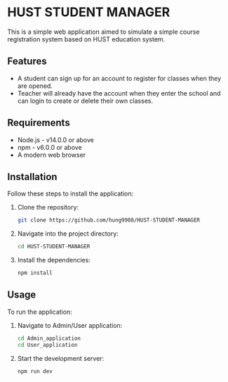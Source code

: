# HUST STUDENT MANAGER

This is a simple web application aimed to simulate a simple course registration system based on HUST education system.

## Features

* A student can sign up for an account to register for classes when they are opened.
* Teacher will already have the account when they enter the school and can login to create or delete their own classes.
  
## Requirements

* Node.js - v14.0.0 or above
* npm - v6.0.0 or above
* A modern web browser

## Installation

Follow these steps to install the application:

1. Clone the repository:
   ```bash
   git clone https://github.com/hung9988/HUST-STUDENT-MANAGER
3. Navigate into the project directory:
   ```bash
   cd HUST-STUDENT-MANAGER
6. Install the dependencies:
   ```bash
   npm install


## Usage

To run the application:
1. Navigate to Admin/User application:
   ```bash
   cd Admin_application
   cd User_application
2. Start the development server:
   ```bash
   npm run dev
   
